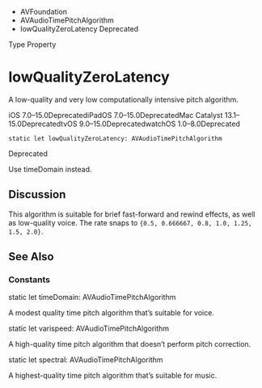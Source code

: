 

- AVFoundation
- AVAudioTimePitchAlgorithm
-  lowQualityZeroLatency Deprecated

Type Property

# lowQualityZeroLatency

A low-quality and very low computationally intensive pitch algorithm.

iOS 7.0–15.0DeprecatediPadOS 7.0–15.0DeprecatedMac Catalyst 13.1–15.0DeprecatedtvOS 9.0–15.0DeprecatedwatchOS 1.0–8.0Deprecated

``` source
static let lowQualityZeroLatency: AVAudioTimePitchAlgorithm
```

Deprecated

Use timeDomain instead.

## Discussion

This algorithm is suitable for brief fast-forward and rewind effects, as well as low-quality voice. The rate snaps to `{0.5, 0.666667, 0.8, 1.0, 1.25, 1.5, 2.0}`.

## See Also

### Constants

static let timeDomain: AVAudioTimePitchAlgorithm

A modest quality time pitch algorithm that’s suitable for voice.

static let varispeed: AVAudioTimePitchAlgorithm

A high-quality time pitch algorithm that doesn’t perform pitch correction.

static let spectral: AVAudioTimePitchAlgorithm

A highest-quality time pitch algorithm that’s suitable for music.

